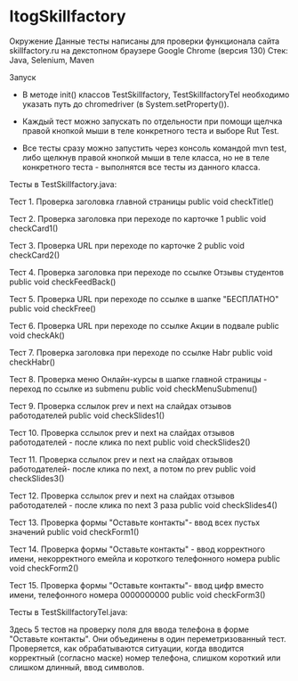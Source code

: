 # ItogSkillfactory
Окружение
Данные тесты написаны для проверки функционала сайта skillfactory.ru на декстопном браузере Google Chrome (версия 130)
Стек: Java, Selenium, Maven


Запуск
- В методе init() классов TestSkillfactory, TestSkillfactoryTel необходимо указать путь до chromedriver (в System.setProperty()).

- Каждый тест можно запускать по отдельности при помощи щелчка правой кнопкой мыши в теле конкретного теста и выборе Rut Test.

- Все тесты сразу можно запустить через консоль командой mvn test, либо щелкнув правой кнопкой мыши в теле класса, 
но не в теле конкретного теста - выполнятся все тесты из данного класса.

Тесты в TestSkillfactory.java:

Тест 1. Проверка заголовка главной страницы  public void checkTitle() 

Тест 2. Проверка заголовка при переходе по карточке 1  public void checkCard1()

Тест 3. Проверка URL при переходе по карточке 2  public void checkCard2()

Тест 4. Проверка заголовка при переходе по ссылке Отзывы студентов public void checkFeedBack()

Тест 5. Проверка URL при переходе по ссылке в шапке "БЕСПЛАТНО" public void checkFree()

Тест 6. Проверка URL при переходе по ссылке Акции в подвале public void checkAk()

Тест 7. Проверка заголовка при переходе по ссылке Habr public void checkHabr()

Тест 8. Проверка меню Онлайн-курсы в шапке главной страницы - переход по ссылке из submenu  public void checkMenuSubmenu()

Тест 9. Проверка сслылок prev и next на слайдах отзывов работодателей public void checkSlides1()

Тест 10. Проверка сслылок prev и next на слайдах отзывов работодателей - после клика по next public void checkSlides2()

Тест 11. Проверка сслылок prev и next на слайдах отзывов работодателей- после клика по next, а потом по prev public void checkSlides3() 

Тест 12. Проверка сслылок prev и next на слайдах отзывов работодателей - после клика по next 3 раза  public void checkSlides4()

Тест 13. Проверка формы "Оставьте контакты"- ввод всех пустьх значений public void checkForm1()

Тест 14. Проверка формы "Оставьте контакты" - ввод корректного имени, некорректного емейла и короткого телефонного номера public void checkForm2()

Тест 15. Проверка формы "Оставьте контакты"- ввод цифр вместо имени, телефонного номера 0000000000 public void checkForm3() 


Тесты в TestSkillfactoryTel.java:

Здесь 5 тестов на проверку поля для ввода телефона в форме "Оставьте контакты". Они объединены в один переметризованный тест.
Проверяется, как обрабатываются ситуации, когда вводится корректный (согласно маске) номер телефона, слишком короткий или слишком длинный, ввод символов.

